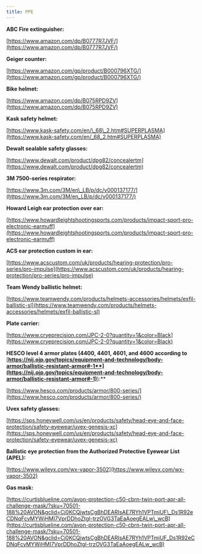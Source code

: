 ```yaml
---
title: PPE
---
```

**ABC Fire extinguisher:**

[https://www.amazon.com/dp/B0777R7JVF/](https://www.amazon.com/dp/B0777R7JVF/)

**Geiger counter:**

[https://www.amazon.com/gp/product/B000796XTG/](https://www.amazon.com/gp/product/B000796XTG/)

**Bike helmet:**

[https://www.amazon.com/dp/B075RPD9ZV](https://www.amazon.com/dp/B075RPD9ZV)

**Kask safety helmet:**

[https://www.kask-safety.com/en/\_68\_2.htm#SUPERPLASMA](https://www.kask-safety.com/en/_68_2.htm#SUPERPLASMA)

**Dewalt sealable safety glasses:**

[https://www.dewalt.com/product/dpg82/concealertm](https://www.dewalt.com/product/dpg82/concealertm)

**3M 7500-series respirator:**

[https://www.3m.com/3M/en\_LB/p/dc/v000137177/](https://www.3m.com/3M/en_LB/p/dc/v000137177/)

**Howard Leigh ear protection over ear:**

[https://www.howardleightshootingsports.com/products/impact-sport-pro-electronic-earmuff](https://www.howardleightshootingsports.com/products/impact-sport-pro-electronic-earmuff)

**ACS ear protection custom in ear:**

[https://www.acscustom.com/uk/products/hearing-protection/pro-series/pro-impulse](https://www.acscustom.com/uk/products/hearing-protection/pro-series/pro-impulse)

**Team Wendy ballistic helmet:**

[https://www.teamwendy.com/products/helmets-accessories/helmets/exfil-ballistic-sl](https://www.teamwendy.com/products/helmets-accessories/helmets/exfil-ballistic-sl)

**Plate carrier:**

[https://www.cryeprecision.com/JPC-2-0?quantity=1&color=Black](https://www.cryeprecision.com/JPC-2-0?quantity=1&color=Black)

**HESCO level 4 armor plates (4400, 4401, 4601, and 4600 according to** [**https://nij.ojp.gov/topics/equipment-and-technology/body-armor/ballistic-resistant-armor#-1**](https://nij.ojp.gov/topics/equipment-and-technology/body-armor/ballistic-resistant-armor#-1)**):**

[https://www.hesco.com/products/armor/800-series/](https://www.hesco.com/products/armor/800-series/)

**Uvex safety glasses:**

[https://sps.honeywell.com/us/en/products/safety/head-eye-and-face-protection/safety-eyewear/uvex-genesis-xc](https://sps.honeywell.com/us/en/products/safety/head-eye-and-face-protection/safety-eyewear/uvex-genesis-xc)

**Ballistic eye protection from the Authorized Protective Eyewear List (APEL):**

[https://www.wileyx.com/wx-vapor-3502](https://www.wileyx.com/wx-vapor-3502)

**Gas mask:**

[https://curtisblueline.com/avon-protection-c50-cbrn-twin-port-apr-all-challenge-mask/?sku=70501-188%20AVON&gclid=Cj0KCQjwtsCgBhDEARIsAE7RYh1VPTmiUF\_Ds1R92eCDNqFcyMYWiHMI7VprDDhoZtgI-trzOVG3TaEaAoegEALw\_wcB](https://curtisblueline.com/avon-protection-c50-cbrn-twin-port-apr-all-challenge-mask/?sku=70501-188%20AVON&gclid=Cj0KCQjwtsCgBhDEARIsAE7RYh1VPTmiUF_Ds1R92eCDNqFcyMYWiHMI7VprDDhoZtgI-trzOVG3TaEaAoegEALw_wcB)
